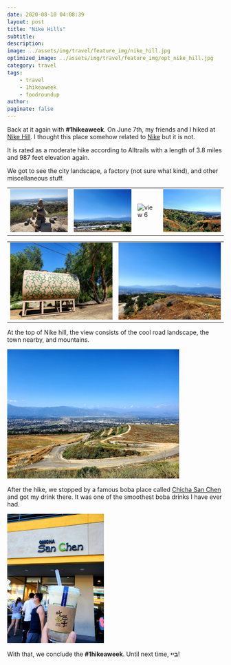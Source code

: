 ```yaml
---
date: 2020-08-10 04:08:39
layout: post
title: "Nike Hills"
subtitle:
description:
image: ../assets/img/travel/feature_img/nike_hill.jpg
optimized_image: ../assets/img/travel/feature_img/opt_nike_hill.jpg
category: travel
tags:
    - travel
    - 1hikeaweek
    - foodroundup
author:
paginate: false
---
```


Back at it again with **#1hikeaweek**. On June 7th, my friends and I hiked at [Nike Hill](https://www.alltrails.com/trail/us/california/nike-hill). I thought this place somehow related to [Nike](https://www.nike.com/) but it is not.

It is rated as a moderate hike according to Alltrails with a length of 3.8 miles and 987 feet elevation again.

We got to see the city landscape, a factory (not sure what kind), and other miscellaneous stuff.

<table><tr>
    <td> <img src="../assets/img/travel/nike_hill/nike_hill_1.jpg" alt="view 2" style="width: 250px;"/> </td>
    <td> <img src="../assets/img/travel/nike_hill/nike_hill_2.jpg" alt="view 3" style="width: 250px;"/> </td>
    <td> <img src="../assets/img/travel/nike_hill/nike_hill_3.jpg" alt="view 6" style="width: 250px;"/> </td>
    <td> <img src="../assets/img/travel/nike_hill/nike_hill_4.jpg" alt="view 7" style="width: 250px;"/> </td>
</tr></table>

<table><tr>
    <td> <img src="../assets/img/travel/nike_hill/nike_hill_5.jpg" alt="view 2" style="width: 250px;"/> </td>
    <td> <img src="../assets/img/travel/nike_hill/nike_hill_6.jpg" alt="view 3" style="width: 250px;"/> </td>
</tr></table>

At the top of Nike hill, the view consists of the cool road landscape, the town nearby, and mountains.

<img src="../assets/img/travel/nike_hill/nike_hill_7.jpg" style="height: 300px;" alt="Nike hill"/>

After the hike, we stopped by a famous boba place called [Chicha San Chen](http://www.chichasanchensocal.com/) and got my drink there. It was one of the smoothest boba drinks I have ever had.

<img src="../assets/img/travel/nike_hill/san_chen.jpg" style="height: 300px;" alt="Chicha San Chen"/>

With that, we conclude the **#1hikeaweek**. Until next time, **ביי**!